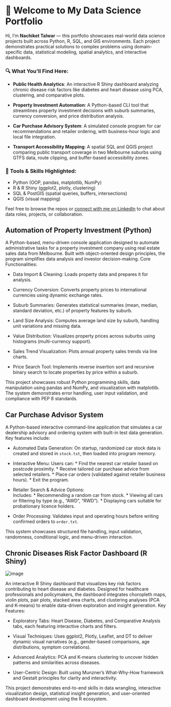 # 👋 Welcome to My Data Science Portfolio

Hi, I’m **Nachiket Talwar** — this portfolio showcases real-world data science projects built across Python, R, SQL, and GIS environments. Each project demonstrates practical solutions to complex problems using domain-specific data, statistical modeling, spatial analytics, and interactive dashboards.

### 🔍 What You’ll Find Here:

* **Public Health Analytics**:
  An interactive R Shiny dashboard analyzing chronic disease risk factors like diabetes and heart disease using PCA, clustering, and comparative plots.

* **Property Investment Automation**:
  A Python-based CLI tool that streamlines property investment decisions with suburb summaries, currency conversion, and price distribution analysis.

* **Car Purchase Advisory System**:
  A simulated console program for car recommendations and retailer ordering, with business-hour logic and local file integration.

* **Transport Accessibility Mapping**:
  A spatial SQL and QGIS project comparing public transport coverage in two Melbourne suburbs using GTFS data, route clipping, and buffer-based accessibility zones.

### 💼 Tools & Skills Highlighted:

* Python (OOP, pandas, matplotlib, NumPy)
* R & R Shiny (ggplot2, plotly, clustering)
* SQL & PostGIS (spatial queries, buffers, intersections)
* QGIS (visual mapping)

Feel free to browse the repos or [connect with me on LinkedIn](https://www.linkedin.com/in/nachiket-tal/) to chat about data roles, projects, or collaboration.



## Automation of Property Investment (Python)

A Python-based, menu-driven console application designed to automate administrative tasks for a property investment company using real estate sales data from Melbourne. Built with object-oriented design principles, the program simplifies data analysis and investor decision-making.
Core Functionalities:
  * Data Import & Cleaning: Loads property data and prepares it for analysis.
  
  * Currency Conversion: Converts property prices to international currencies using dynamic exchange rates.
  
  * Suburb Summaries: Generates statistical summaries (mean, median, standard deviation, etc.) of property features by suburb.

  * Land Size Analysis: Computes average land size by suburb, handling unit variations and missing data.

  * Value Distribution: Visualizes property prices across suburbs using histograms (multi-currency support).

  * Sales Trend Visualization: Plots annual property sales trends via line charts.

  * Price Search Tool: Implements reverse insertion sort and recursive binary search to locate properties by price within a suburb.

This project showcases robust Python programming skills, data manipulation using pandas and NumPy, and visualization with matplotlib. The system demonstrates error handling, user input validation, and compliance with PEP 8 standards.


## Car Purchase Advisor System

A Python-based interactive command-line application that simulates a car dealership advisory and ordering system with built-in test data generation. 
Key features include:
* Automated Data Generation: On startup, randomized car stock data is created and stored in `stock.txt`, then loaded into program memory.

* Interactive Menu: 
      Users can:
        * Find the nearest car retailer based on postcode proximity.
        * Receive tailored car purchase advice from selected retailers.
        * Place car orders (validated against retailer business hours).
        * Exit the program.

* Retailer Search & Advice Options:   
    Includes:
      * Recommending a random car from stock.
      * Viewing all cars or filtering by type (e.g., “AWD”, “RWD”).
      * Displaying cars suitable for probationary licence holders.

* Order Processing: Validates input and operating hours before writing confirmed orders to `order.txt`.

This system showcases structured file handling, input validation, randomness, conditional logic, and menu-driven interaction.


## Chronic Diseases Risk Factor Dashboard (R Shiny)
![image](https://github.com/user-attachments/assets/86ab2460-a004-471d-abda-3af154b6c2f1)


An interactive R Shiny dashboard that visualizes key risk factors contributing to heart disease and diabetes. Designed for healthcare professionals and policymakers, the dashboard integrates choropleth maps, violin plots, pair plots, stacked area charts, and clustering analyses (PCA and K-means) to enable data-driven exploration and insight generation.
Key Features:
  * Exploratory Tabs: Heart Disease, Diabetes, and Comparative Analysis tabs, each featuring interactive charts and filters.
  
  * Visual Techniques: Uses ggplot2, Plotly, Leaflet, and DT to deliver dynamic visual narratives (e.g., gender-based comparisons, age distributions, symptom correlations).
  
  * Advanced Analytics: PCA and K-means clustering to uncover hidden patterns and similarities across diseases.
  
  * User-Centric Design: Built using Munzner’s What-Why-How framework and Gestalt principles for clarity and interactivity.

This project demonstrates end-to-end skills in data wrangling, interactive visualization design, statistical insight generation, and user-oriented dashboard development using the R ecosystem.
